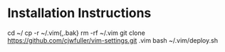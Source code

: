 Installation Instructions
=========================

cd ~/
cp -r ~/.vim{,.bak}
rm -rf ~/.vim
git clone https://github.com/cjwfuller/vim-settings.git .vim
bash ~/.vim/deploy.sh
